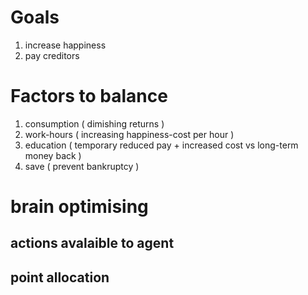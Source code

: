# Goals
1. increase happiness
2. pay creditors

# Factors to balance
1. consumption ( dimishing returns )
2. work-hours ( increasing happiness-cost per hour )
3. education ( temporary reduced pay + increased cost vs long-term money back )
4. save ( prevent bankruptcy )

# brain optimising
## actions avalaible to agent

## point allocation

